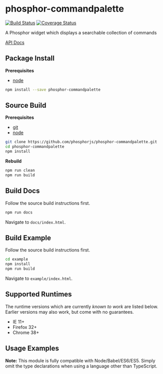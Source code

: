 phosphor-commandpalette
=======================

[![Build Status](https://travis-ci.org/phosphorjs/phosphor-commandpalette.svg)](https://travis-ci.org/phosphorjs/phosphor-commandpalette?branch=master)
[![Coverage Status](https://coveralls.io/repos/phosphorjs/phosphor-commandpalette/badge.svg?branch=master&service=github)](https://coveralls.io/github/phosphorjs/phosphor-commandpalette?branch=master)

A Phosphor widget which displays a searchable collection of commands

[API Docs](http://phosphorjs.github.io/phosphor-commandpalette/api/)


Package Install
---------------

**Prerequisites**
- [node](http://nodejs.org/)

```bash
npm install --save phosphor-commandpalette
```


Source Build
------------

**Prerequisites**
- [git](http://git-scm.com/)
- [node](http://nodejs.org/)

```bash
git clone https://github.com/phosphorjs/phosphor-commandpalette.git
cd phosphor-commandpalette
npm install
```

**Rebuild**
```bash
npm run clean
npm run build
```


Build Docs
----------

Follow the source build instructions first.

```bash
npm run docs
```

Navigate to `docs/index.html`.


Build Example
-------------

Follow the source build instructions first.

```bash
cd example
npm install
npm run build
```

Navigate to `example/index.html`.


Supported Runtimes
------------------

The runtime versions which are currently *known to work* are listed below.
Earlier versions may also work, but come with no guarantees.

- IE 11+
- Firefox 32+
- Chrome 38+


Usage Examples
--------------

**Note:** This module is fully compatible with Node/Babel/ES6/ES5. Simply
omit the type declarations when using a language other than TypeScript.

